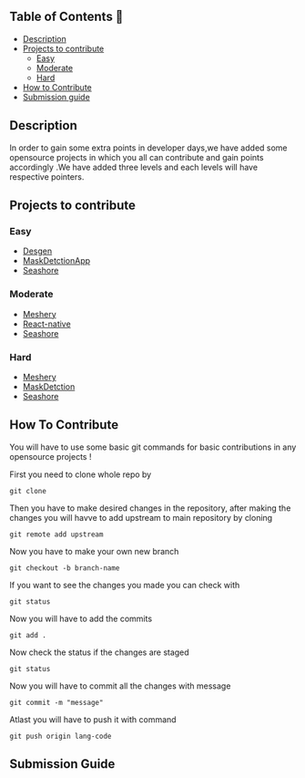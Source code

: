 ## Table of Contents 📕
- [Description](#description)
- [Projects to contribute](#projects-to-contribute)
  - [Easy]()
  - [Moderate]()
  - [Hard]()
- [How to Contribute](#how-to-contribute)
- [Submission guide](#submission-guide)
## Description
In order to gain some extra points in developer days,we have added some opensource projects in which you all can contribute and gain points accordingly .We have added three levels and each levels will have respective pointers.

## Projects to contribute
### Easy
 - [Desgen]()
 - [MaskDetctionApp]()
 - [Seashore]()
 ### Moderate
 - [Meshery]()
 - [React-native]()
 - [Seashore]()

 ### Hard
 - [Meshery]()
 - [MaskDetction]()
 - [Seashore]()


## How To Contribute
You will have to use some basic git commands for basic contributions in any opensource projects !

First you need to clone whole repo by 

``git clone`` 

Then you have to make desired changes in the repository,
after making the changes you will havve to add upstream to main repository by cloning

`git remote add upstream`

Now you have to make your own new branch

`git checkout -b branch-name`

If you want to see the changes you made you can check with 

`git status`

Now you will have to add the commits

`git add .`

Now check the status if the changes are staged 

`git status`

Now you will have to commit all the changes with message

`git commit -m "message"` 

Atlast you will have to push it with command

`git push origin lang-code`




## Submission Guide







 